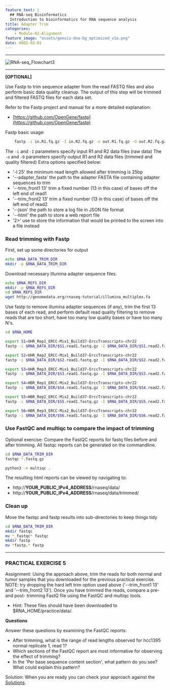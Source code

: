 ```yaml
---
feature_text: |
  ## RNA-seq Bioinformatics
  Introduction to bioinformatics for RNA sequence analysis
title: Adapter Trim
categories:
    - Module-02-Alignment
feature_image: "assets/genvis-dna-bg_optimized_v1a.png"
date: 0002-02-01
---
```


***

![RNA-seq_Flowchart3](/assets/module_2/RNA-seq_Flowchart3.png)

***

**[OPTIONAL]**

Use Fastp to trim sequence adapter from the read FASTQ files and also perform basic data quality cleanup. The output of this step will be trimmed and filtered FASTQ files for each data set.

Refer to the Fastp project and manual for a more detailed explanation:

* [https://github.com/OpenGene/fastp](https://github.com/OpenGene/fastp)

Fastp basic usage:
```bash
    fastp -i in.R1.fq.gz -I in.R2.fq.gz -o out.R1.fq.gz -O out.R2.fq.gz
```
The `-i` and `-I` parameters specify input R1 and R2 data files (raw data)
The `-o` and `-O` parameters specify output R1 and R2 data files (trimmed and quality filtered) 
Extra options specified below:

* '-l 25' the minimum read length allowed after trimming is 25bp
* '--adapter_fasta' the path to the adapter FASTA file containing adapter sequences to trim
* '--trim_front1 13' trim a fixed number (13 in this case) of bases off the left end of read1
* '--trim_front2 13' trim a fixed number (13 in this case) of bases off the left end of read2
* '--json' the path to store a log file in JSON file format 
* '--html' the path to store a web report file
* '2>' use to store the information that would be printed to the screen into a file instead

### Read trimming with Fastp
First, set up some directories for output

```bash
echo $RNA_DATA_TRIM_DIR
mkdir -p $RNA_DATA_TRIM_DIR

```

Download necessary Illumina adapter sequence files.

```bash
echo $RNA_REFS_DIR
mkdir -p $RNA_REFS_DIR
cd $RNA_REFS_DIR
wget http://genomedata.org/rnaseq-tutorial/illumina_multiplex.fa

```

Use fastp to remove illumina adapter sequences (if any), trim the first 13 bases of each read, and perform default read quality filtering to remove reads that are too short, have too many low quality bases or have too many N's.

```bash
cd $RNA_HOME

export S1=UHR_Rep1_ERCC-Mix1_Build37-ErccTranscripts-chr22
fastp -i $RNA_DATA_DIR/$S1.read1.fastq.gz -I $RNA_DATA_DIR/$S1.read2.fastq.gz -o $RNA_DATA_TRIM_DIR/$S1.read1.fastq.gz -O $RNA_DATA_TRIM_DIR/$S1.read2.fastq.gz -l 25 --adapter_fasta $RNA_REFS_DIR/illumina_multiplex.fa --trim_front1 13 --trim_front2 13 --json $RNA_DATA_TRIM_DIR/$S1.fastp.json --html $RNA_DATA_TRIM_DIR/$S1.fastp.html 2>$RNA_DATA_TRIM_DIR/$S1.fastp.log

export S2=UHR_Rep2_ERCC-Mix1_Build37-ErccTranscripts-chr22
fastp -i $RNA_DATA_DIR/$S2.read1.fastq.gz -I $RNA_DATA_DIR/$S2.read2.fastq.gz -o $RNA_DATA_TRIM_DIR/$S2.read1.fastq.gz -O $RNA_DATA_TRIM_DIR/$S2.read2.fastq.gz -l 25 --adapter_fasta $RNA_REFS_DIR/illumina_multiplex.fa --trim_front1 13 --trim_front2 13 --json $RNA_DATA_TRIM_DIR/$S2.fastp.json --html $RNA_DATA_TRIM_DIR/$S2.fastp.html 2>$RNA_DATA_TRIM_DIR/$S2.fastp.log

export S3=UHR_Rep3_ERCC-Mix1_Build37-ErccTranscripts-chr22
fastp -i $RNA_DATA_DIR/$S3.read1.fastq.gz -I $RNA_DATA_DIR/$S3.read2.fastq.gz -o $RNA_DATA_TRIM_DIR/$S3.read1.fastq.gz -O $RNA_DATA_TRIM_DIR/$S3.read2.fastq.gz -l 25 --adapter_fasta $RNA_REFS_DIR/illumina_multiplex.fa --trim_front1 13 --trim_front2 13 --json $RNA_DATA_TRIM_DIR/$S3.fastp.json --html $RNA_DATA_TRIM_DIR/$S3.fastp.html 2>$RNA_DATA_TRIM_DIR/$S3.fastp.log

export S4=HBR_Rep1_ERCC-Mix2_Build37-ErccTranscripts-chr22
fastp -i $RNA_DATA_DIR/$S4.read1.fastq.gz -I $RNA_DATA_DIR/$S4.read2.fastq.gz -o $RNA_DATA_TRIM_DIR/$S4.read1.fastq.gz -O $RNA_DATA_TRIM_DIR/$S4.read2.fastq.gz -l 25 --adapter_fasta $RNA_REFS_DIR/illumina_multiplex.fa --trim_front1 13 --trim_front2 13 --json $RNA_DATA_TRIM_DIR/$S4.fastp.json --html $RNA_DATA_TRIM_DIR/$S4.fastp.html 2>$RNA_DATA_TRIM_DIR/$S4.fastp.log

export S5=HBR_Rep2_ERCC-Mix2_Build37-ErccTranscripts-chr22
fastp -i $RNA_DATA_DIR/$S5.read1.fastq.gz -I $RNA_DATA_DIR/$S5.read2.fastq.gz -o $RNA_DATA_TRIM_DIR/$S5.read1.fastq.gz -O $RNA_DATA_TRIM_DIR/$S5.read2.fastq.gz -l 25 --adapter_fasta $RNA_REFS_DIR/illumina_multiplex.fa --trim_front1 13 --trim_front2 13 --json $RNA_DATA_TRIM_DIR/$S5.fastp.json --html $RNA_DATA_TRIM_DIR/$S5.fastp.html 2>$RNA_DATA_TRIM_DIR/$S5.fastp.log

export S6=HBR_Rep3_ERCC-Mix2_Build37-ErccTranscripts-chr22
fastp -i $RNA_DATA_DIR/$S6.read1.fastq.gz -I $RNA_DATA_DIR/$S6.read2.fastq.gz -o $RNA_DATA_TRIM_DIR/$S6.read1.fastq.gz -O $RNA_DATA_TRIM_DIR/$S6.read2.fastq.gz -l 25 --adapter_fasta $RNA_REFS_DIR/illumina_multiplex.fa --trim_front1 13 --trim_front2 13 --json $RNA_DATA_TRIM_DIR/$S6.fastp.json --html $RNA_DATA_TRIM_DIR/$S6.fastp.html 2>$RNA_DATA_TRIM_DIR/$S6.fastp.log

```

### Use FastQC and multiqc to compare the impact of trimming

Optional exercise: Compare the FastQC reports for fastq files before and after trimming. All fastqc reports can be generated on the commandline.

```bash
cd $RNA_DATA_TRIM_DIR
fastqc *.fastq.gz

python3 -m multiqc .

```

The resulting html reports can be viewed by navigating to:

* http://**YOUR_PUBLIC_IPv4_ADDRESS**/rnaseq/data/
* http://**YOUR_PUBLIC_IPv4_ADDRESS**/rnaseq/data/trimmed/

### Clean up

Move the fastqc and fastp results into sub-directories to keep things tidy

```bash
cd $RNA_DATA_TRIM_DIR
mkdir fastqc
mv *_fastqc* fastqc
mkdir fastp
mv *fastp.* fastp
```

***

### PRACTICAL EXERCISE 5
Assignment: Using the approach above, trim the reads for both normal and tumor samples that you downloaded for the previous practical exercise. NOTE: try dropping the hard left trim option used above ('--trim_front1 13' and '--trim_front2 13'). Once you have trimmed the reads, compare a pre- and post- trimming FastQ file using the FastQC and multiqc tools.

* Hint: These files should have been downloaded to $RNA_HOME/practice/data/.

**Questions**

Answer these questions by examining the FastQC reports:

* After trimming, what is the range of read lengths observed for hcc1395 normal replicate 1, read 1?
* Which sections of the FastQC report are most informative for observing the effect of trimming?
* In the 'Per base sequence content section', what pattern do you see? What could explain this pattern?

Solution: When you are ready you can check your approach against the [Solutions](/module-09-appendix/0009/05/01/Practical_Exercise_Solutions/#practical-exercise-5---trim).

